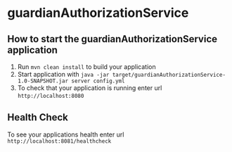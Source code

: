 # guardianAuthorizationService

How to start the guardianAuthorizationService application
---

1. Run `mvn clean install` to build your application
1. Start application with `java -jar target/guardianAuthorizationService-1.0-SNAPSHOT.jar server config.yml`
1. To check that your application is running enter url `http://localhost:8080`

Health Check
---

To see your applications health enter url `http://localhost:8081/healthcheck`
